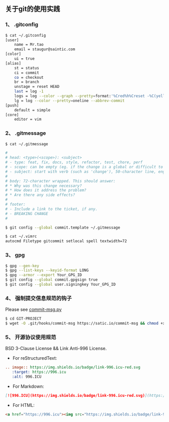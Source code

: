 ## 关于git的使用实践


### 1、 .gitconfig

```bash
$ cat ~/.gitconfig
[user]
    name = Mr.tao
    email = staugur@saintic.com
[color]
    ui = true
[alias]
    st = status
    ci = commit
    co = checkout
    br = branch
    unstage = reset HEAD
    last = log -1
    logs = log --color --graph --pretty=format:'%Cred%h%Creset -%C(yellow)%d%Creset %s %Cgreen(%cr) %C(bold blue)<%an>%Creset' --abbrev-commit
    lg = log --color --pretty=oneline --abbrev-commit
[push]
    default = simple
[core]
    editor = vim
```


### 2、 .gitmessage

```bash
$ cat ~/.gitmessage

#
# head: <type>(<scope>): <subject>
# - type: feat, fix, docs, style, refactor, test, chore, perf
# - scope: can be empty (eg. if the change is a global or difficult to assign to a single component)
# - subject: start with verb (such as 'change'), 50-character line, english
#
# body: 72-character wrapped. This should answer:
# * Why was this change necessary?
# * How does it address the problem?
# * Are there any side effects?
#
# footer: 
# - Include a link to the ticket, if any.
# - BREAKING CHANGE
#

$ git config --global commit.template ~/.gitmessage

$ cat ~/.vimrc 
autocmd Filetype gitcommit setlocal spell textwidth=72
```


### 3、 gpg

```bash
$ gpg --gen-key
$ gpg --list-keys --keyid-format LONG
$ gpg --armor --export Your_GPG_ID
$ git config --global commit.gpgsign true
$ git config --global user.signingkey Your_GPG_ID
```


### 4、 强制提交信息规范的钩子

Please see [commit-msg.py](commit-msg.py "commit-msg.py")

```bash
$ cd GIT-PROJECT
$ wget -O .git/hooks/commit-msg https://satic.io/commit-msg && chmod +x .git/hooks/commit-msg
```


### 5、 开源协议使用规范

BSD 3-Clause License && Link Anti-996 License.

- For reStructuredText:
```reStructuredText
.. image:: https://img.shields.io/badge/link-996.icu-red.svg
   :target: https://996.icu
   :alt: 996.ICU
```

- For Markdown:
```markdown
[![996.ICU](https://img.shields.io/badge/link-996.icu-red.svg)](https://996.icu)
```

- For HTML:
```html
<a href="https://996.icu"><img src="https://img.shields.io/badge/link-996.icu-red.svg"></a>
```
